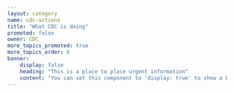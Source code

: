 ```yaml
---
layout: category
name: cdc-actions
title: "What CDC is doing"
promoted: false
owner: CDC
more_topics_promoted: true 
more_topics_order: 6
banner:
    display: false
    heading: "This is a place to place urgent information"
    content: "You can set this component to 'display: true' to show a banner at the top of the page."
---
```

